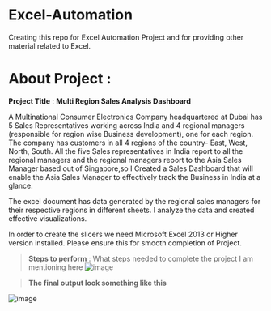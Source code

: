 # Excel-Automation
Creating this repo for Excel Automation Project and for providing other material related to Excel.


# About Project :
   **Project Title** : **Multi Region Sales Analysis Dashboard**


A Multinational Consumer Electronics Company headquartered at Dubai has 5 Sales
Representatives working across India and 4 regional managers (responsible for region
wise Business development), one for each region. The company has customers in all 4
regions of the country- East, West, North, South. All the five Sales representatives in
India report to all the regional managers and the regional managers report to the Asia
Sales Manager based out of Singapore,so I Created a Sales Dashboard that will enable the
Asia Sales Manager to effectively track the Business in India at a glance.

The excel document has data generated by the regional sales managers for their
respective regions in different sheets. 
I  analyze the data and created effective visualizations.

In order to create the slicers we  need Microsoft Excel 2013 or Higher version
installed. Please ensure this for smooth completion of Project.

> **Steps to perform** : What steps needed to complete the project I am mentioning here
![image](https://user-images.githubusercontent.com/70357132/128995390-1185ef2d-4054-4cef-b088-c58622094627.png)

> **The final output look something like this**

![image](https://user-images.githubusercontent.com/70357132/128999173-1c2058fd-f3ff-4e9c-a4b8-662a25a5b6e3.png)
